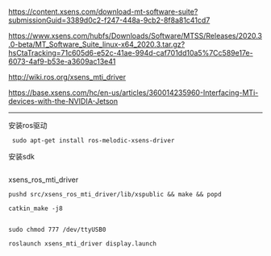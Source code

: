 https://content.xsens.com/download-mt-software-suite?submissionGuid=3389d0c2-f247-448a-9cb2-8f8a81c41cd7


https://www.xsens.com/hubfs/Downloads/Software/MTSS/Releases/2020.3.0-beta/MT_Software_Suite_linux-x64_2020.3.tar.gz?hsCtaTracking=71c605d6-e52c-41ae-994d-caf701dd10a5%7Cc589e17e-6073-4af9-b53e-a3609ac13e41

http://wiki.ros.org/xsens_mti_driver


https://base.xsens.com/hc/en-us/articles/360014235960-Interfacing-MTi-devices-with-the-NVIDIA-Jetson


---

安装ros驱动
```
 sudo apt-get install ros-melodic-xsens-driver
```

安装sdk
```

```

xsens_ros_mti_driver
```
pushd src/xsens_ros_mti_driver/lib/xspublic && make && popd

catkin_make -j8


```
```
sudo chmod 777 /dev/ttyUSB0

roslaunch xsens_mti_driver display.launch
```